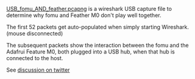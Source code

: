 [USB_fomu_AND_feather.pcapng](https://github.com/ulx3s/ulx3s.github.io/raw/master/files/USB_fomu_AND_feather.pcapng) is a wireshark USB capture file to determine why fomu and Feather M0 don't play well together.

The first 52 packets get auto-populated when simply starting Wireshark. (mouse disconnected)

The subsequent packets show the interaction between the fomu and the Adafrui Feature M0, both plugged into a USB hub, when that hub is connected to the host.

See [discussion on twitter](https://twitter.com/tannewt/status/1234869391163981824?s=20)